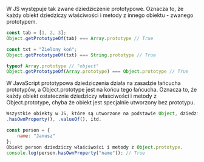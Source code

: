 
W JS występuje tak zwane dziedziczenie prototypowe. Oznacza to, że każdy obiekt dziedziczy właściwości i metody z innego obiektu - zwanego prototypem.

```js
const tab = [1, 2, 3];
Object.getPrototypeOf(tab) === Array.prototype // True

const txt = "Zielony koń";
Object.getPrototypeOf(txt) === String.prototype // True

typeof Array.prototype // "object"
Object.getPrototypeOf(Array.prototype) === Object.prototype // True
```

W JavaScript prototypowa dziedziczenia działa na zasadzie łańcucha prototypów, a Object.prototype jest na końcu tego łańcucha. Oznacza to, że każdy obiekt ostatecznie dziedziczy właściwości i metody z Object.prototype, chyba że obiekt jest specjalnie utworzony bez prototypu.

```js
Wszystkie obiekty w JS, które są utworzone na podstawie Object, dziedziczą z Object.prototype. Oznacza to, że mają dostęp do metod takich jak .toString(),
.hasOwnProperty(), .valueOf(), itd.

const person = {
	name: "Janusz"
};
Obiekt person dziedziczy właściwości i metody z Object.prototype.
console.log(person.hasOwnProperty("name")); // True
```